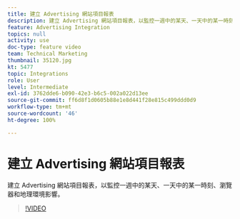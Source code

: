 ```yaml
---
title: 建立 Advertising 網站項目報表
description: 建立 Advertising 網站項目報表，以監控一週中的某天、一天中的某一時刻、瀏覽器和地理環境影響。
feature: Advertising Integration
topics: null
activity: use
doc-type: feature video
team: Technical Marketing
thumbnail: 35120.jpg
kt: 5477
topic: Integrations
role: User
level: Intermediate
exl-id: 3762dde6-b090-42e3-b6c5-002a022d13ee
source-git-commit: ff6d8f1d0605b88e1e8d441f28e815c499ddd0d9
workflow-type: tm+mt
source-wordcount: '46'
ht-degree: 100%

---
```


# 建立 Advertising 網站項目報表

建立 Advertising 網站項目報表，以監控一週中的某天、一天中的某一時刻、瀏覽器和地理環境影響。

>[!VIDEO](https://video.tv.adobe.com/v/35120/?quality=12&learn=on)
